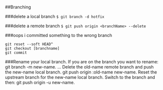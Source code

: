 ##Branching

###delete a local branch
```$ git branch -d hotfix```

###delete a remote branch
```$ git push origin <branchName> --delete```

###oops i committed something to the wrong branch

    git reset --soft HEAD^
    git checkout [branchname]
    git commit



###Rename your local branch.
If you are on the branch you want to rename:
    git branch -m new-name. ...
Delete the old-name remote branch and push the new-name local branch.
    git push origin :old-name new-name.
Reset the upstream branch for the new-name local branch. Switch to the branch and then:
    git push origin -u new-name.
